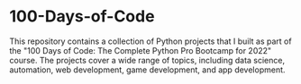 # 100-Days-of-Code
This repository contains a collection of Python projects that I built as part of the "100 Days of Code: The Complete Python Pro Bootcamp for 2022" course. The projects cover a wide range of topics, including data science, automation, web development, game development, and app development.

